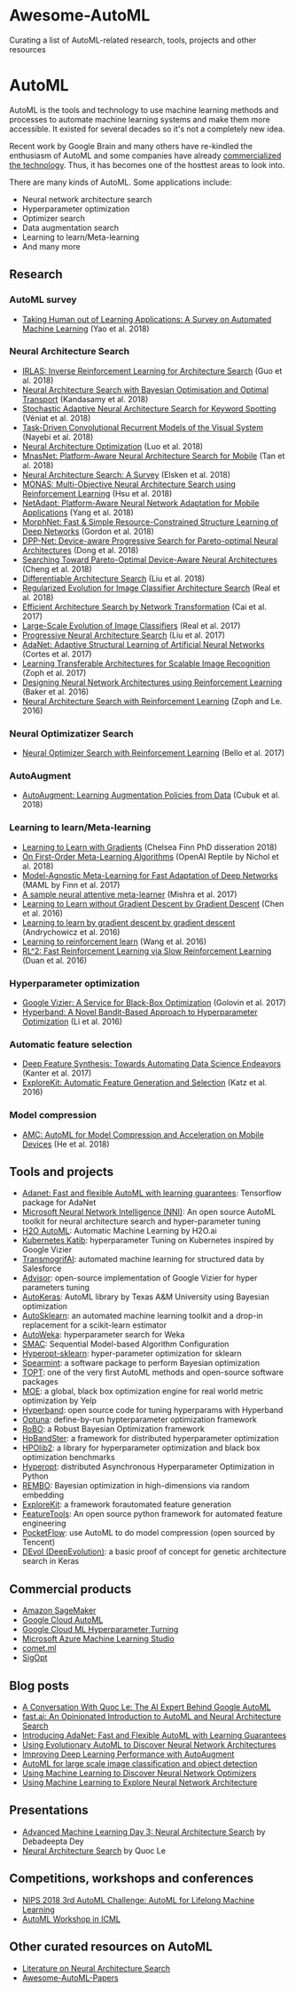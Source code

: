 # Awesome-AutoML
Curating a list of AutoML-related research, tools, projects and other resources

# AutoML

AutoML is the tools and technology to use machine learning methods and processes to automate machine learning systems and make them more accessible. It existed for several decades so it's not a completely new idea. 

Recent work by Google Brain and many others have re-kindled the enthusiasm of AutoML and some companies have already [commercialized the technology](https://cloud.google.com/automl/). Thus, it has becomes one of the hosttest areas to look into. 

There are many kinds of AutoML. Some applications include:
- Neural network architecture search
- Hyperparameter optimization
- Optimizer search
- Data augmentation search
- Learning to learn/Meta-learning
- And many more

## Research

### AutoML survey
- [Taking Human out of Learning Applications: A Survey on Automated Machine Learning](https://arxiv.org/abs/1810.13306) (Yao et al. 2018)

### Neural Architecture Search
- [IRLAS: Inverse Reinforcement Learning for Architecture Search](https://arxiv.org/abs/1812.05285) (Guo et al. 2018)
- [Neural Architecture Search with Bayesian Optimisation and Optimal Transport](https://arxiv.org/abs/1802.07191) (Kandasamy et al. 2018)
- [Stochastic Adaptive Neural Architecture Search for Keyword Spotting](https://arxiv.org/abs/1811.06753v1) (Véniat et al. 2018)
- [Task-Driven Convolutional Recurrent Models of the Visual System](https://arxiv.org/abs/1807.00053) (Nayebi et al. 2018)
- [Neural Architecture Optimization](https://arxiv.org/abs/1808.07233) (Luo et al. 2018)
- [MnasNet: Platform-Aware Neural Architecture Search for Mobile](https://arxiv.org/abs/1807.11626) (Tan et al. 2018)
- [Neural Architecture Search: A Survey](https://arxiv.org/abs/1808.05377) (Elsken et al. 2018)
- [MONAS: Multi-Objective Neural Architecture Search using Reinforcement Learning](https://arxiv.org/abs/1806.10332) (Hsu et al. 2018)
- [NetAdapt: Platform-Aware Neural Network Adaptation for Mobile Applications](https://arxiv.org/abs/1804.03230) (Yang et al. 2018)
- [MorphNet: Fast & Simple Resource-Constrained Structure Learning of Deep Networks](https://arxiv.org/abs/1711.06798) (Gordon et al. 2018)
- [DPP-Net: Device-aware Progressive Search for Pareto-optimal Neural Architectures](https://arxiv.org/abs/1806.08198) (Dong et al. 2018)
- [Searching Toward Pareto-Optimal Device-Aware Neural Architectures](https://arxiv.org/abs/1808.09830) (Cheng et al. 2018)
- [Differentiable Architecture Search](https://arxiv.org/abs/1806.09055) (Liu et al. 2018)
- [Regularized Evolution for Image Classifier Architecture Search](https://arxiv.org/abs/1802.01548) (Real et al. 2018)
- [Efficient Architecture Search by Network Transformation](https://arxiv.org/abs/1707.04873) (Cai et al. 2017)
- [Large-Scale Evolution of Image Classifiers](https://arxiv.org/abs/1703.01041) (Real et al. 2017)
- [Progressive Neural Architecture Search](https://arxiv.org/abs/1712.00559) (Liu et al. 2017)
- [AdaNet: Adaptive Structural Learning of Artificial Neural Networks](https://arxiv.org/abs/1607.01097) (Cortes et al. 2017)
- [Learning Transferable Architectures for Scalable Image Recognition](https://arxiv.org/abs/1707.07012) (Zoph et al. 2017)
- [Designing Neural Network Architectures using Reinforcement Learning](https://arxiv.org/abs/1611.02167) (Baker et al. 2016) 
- [Neural Architecture Search with Reinforcement Learning](https://arxiv.org/abs/1611.01578) (Zoph and Le. 2016)

### Neural Optimizatizer Search
- [Neural Optimizer Search with Reinforcement Learning](https://arxiv.org/abs/1709.07417) (Bello et al. 2017)

### AutoAugment
- [AutoAugment: Learning Augmentation Policies from Data](https://arxiv.org/abs/1805.09501) (Cubuk et al. 2018)

### Learning to learn/Meta-learning
- [Learning to Learn with Gradients](https://www2.eecs.berkeley.edu/Pubs/TechRpts/2018/EECS-2018-105.html) (Chelsea Finn PhD disseration 2018)
- [On First-Order Meta-Learning Algorithms](https://arxiv.org/abs/1803.02999) (OpenAI Reptile by Nichol et al. 2018)
- [Model-Agnostic Meta-Learning for Fast Adaptation of Deep Networks](https://arxiv.org/abs/1703.03400) (MAML by Finn et al. 2017)
- [A sample neural attentive meta-learner](https://arxiv.org/abs/1707.03141) (Mishra et al. 2017)
- [Learning to Learn without Gradient Descent by Gradient Descent](https://arxiv.org/abs/1611.03824) (Chen et al. 2016)
- [Learning to learn by gradient descent by gradient descent](https://arxiv.org/abs/1606.04474) (Andrychowicz et al. 2016)
- [Learning to reinforcement learn](https://arxiv.org/abs/1611.05763) (Wang et al. 2016)
- [RL^2: Fast Reinforcement Learning via Slow Reinforcement Learning](https://arxiv.org/abs/1611.02779) (Duan et al. 2016)

### Hyperparameter optimization
- [Google Vizier: A Service for Black-Box Optimization](https://static.googleusercontent.com/media/research.google.com/en//pubs/archive/46180.pdf) (Golovin et al. 2017)
- [Hyperband: A Novel Bandit-Based Approach to Hyperparameter Optimization](https://arxiv.org/abs/1603.06560) (Li et al. 2016)

### Automatic feature selection
- [Deep Feature Synthesis: Towards Automating Data Science Endeavors](https://dai.lids.mit.edu/wp-content/uploads/2017/10/DSAA_DSM_2015.pdf) (Kanter et al. 2017)
- [ExploreKit: Automatic Feature Generation and Selection](https://people.eecs.berkeley.edu/~dawnsong/papers/icdm-2016.pdf) (Katz et al. 2016)

### Model compression
- [AMC: AutoML for Model Compression and Acceleration on Mobile Devices](https://arxiv.org/abs/1802.03494) (He et al. 2018)

## Tools and projects
- [Adanet: Fast and flexible AutoML with learning guarantees](https://github.com/tensorflow/adanet): Tensorflow package for AdaNet
- [Microsoft Neural Network Intelligence (NNI)](https://microsoft.github.io/nni/): An open source AutoML toolkit for neural architecture search and hyper-parameter tuning
- [H2O AutoML](http://docs.h2o.ai/h2o/latest-stable/h2o-docs/automl.html): Automatic Machine Learning by H2O.ai
- [Kubernetes Katib](https://github.com/kubeflow/katib): hyperparameter Tuning on Kubernetes inspired by Google Vizier
- [TransmogrifAI](https://transmogrif.ai/): automated machine learning for structured data by Salesforce
- [Advisor](https://github.com/tobegit3hub/advisor): open-source implementation of Google Vizier for hyper parameters tuning
- [AutoKeras](https://autokeras.com/): AutoML library by Texas A&M University using Bayesian optimization
- [AutoSklearn](https://automl.github.io/auto-sklearn/stable/): an automated machine learning toolkit and a drop-in replacement for a scikit-learn estimator
- [AutoWeka](http://www.cs.ubc.ca/labs/beta/Projects/autoweka/): hyperparameter search for Weka
- [SMAC](https://github.com/automl/SMAC3): Sequential Model-based Algorithm Configuration
- [Hyperopt-sklearn](https://github.com/hyperopt/hyperopt-sklearn): hyper-parameter optimization for sklearn
- [Spearmint](https://github.com/HIPS/Spearmint): a software package to perform Bayesian optimization
- [TOPT](http://automl.info/tpot/): one of the very first AutoML methods and open-source software packages 
- [MOE](https://github.com/Yelp/MOE): a global, black box optimization engine for real world metric optimization by Yelp
- [Hyperband](https://github.com/zygmuntz/hyperband): open source code for tuning hyperparams with Hyperband
- [Optuna](https://optuna.org/): define-by-run hypterparameter optimization framework
- [RoBO](https://github.com/automl/RoBO): a Robust Bayesian Optimization framework
- [HpBandSter](https://github.com/automl/HpBandSter): a framework for distributed hyperparameter optimization
- [HPOlib2](https://github.com/automl/HPOlib2): a library for hyperparameter optimization and black box optimization benchmarks
- [Hyperopt](http://hyperopt.github.io/hyperopt/): distributed Asynchronous Hyperparameter Optimization in Python
- [REMBO](https://github.com/ziyuw/rembo): Bayesian optimization in high-dimensions via random embedding
- [ExploreKit](https://people.eecs.berkeley.edu/~dawnsong/papers/icdm-2016.pdf): a framework forautomated feature generation
- [FeatureTools](https://github.com/Featuretools/featuretools): An open source python framework for automated feature engineering
- [PocketFlow](https://github.com/Tencent/PocketFlow): use AutoML to do model compression (open sourced by Tencent)
- [DEvol (DeepEvolution)](https://github.com/joeddav/devol): a basic proof of concept for genetic architecture search in Keras

## Commercial products
- [Amazon SageMaker](https://aws.amazon.com/sagemaker/)
- [Google Cloud AutoML](https://cloud.google.com/automl/) 
- [Google Cloud ML Hyperparameter Turning](https://cloud.google.com/ml-engine/docs/tensorflow/using-hyperparameter-tuning)
- [Microsoft Azure Machine Learning Studio](https://azure.microsoft.com/en-us/services/machine-learning-studio/)
- [comet.ml](https://www.comet.ml/)
- [SigOpt](https://sigopt.com/)

## Blog posts
- [A Conversation With Quoc Le: The AI Expert Behind Google AutoML](https://medium.com/syncedreview/a-conversation-with-quoc-le-the-ai-expert-behind-google-automl-73a7d0c9fe38)
- [fast.ai: An Opinionated Introduction to AutoML and Neural Architecture Search](https://www.fast.ai/2018/07/12/auto-ml-1/)
- [Introducing AdaNet: Fast and Flexible AutoML with Learning Guarantees](https://ai.googleblog.com/2018/10/introducing-adanet-fast-and-flexible.html)
- [Using Evolutionary AutoML to Discover Neural Network Architectures](https://ai.googleblog.com/2018/03/using-evolutionary-automl-to-discover.html)
- [Improving Deep Learning Performance with AutoAugment](https://ai.googleblog.com/2018/06/improving-deep-learning-performance.html)
- [AutoML for large scale image classification and object detection](https://ai.googleblog.com/2017/11/automl-for-large-scale-image.html)
- [Using Machine Learning to Discover Neural Network Optimizers](https://ai.googleblog.com/2018/03/using-machine-learning-to-discover.html)
- [Using Machine Learning to Explore Neural Network Architecture](https://ai.googleblog.com/2017/05/using-machine-learning-to-explore.html)

## Presentations
- [Advanced Machine Learning Day 3: Neural Architecture Search](https://www.youtube.com/watch?v=wL-p5cjDG64) by Debadeepta Dey
- [Neural Architecture Search](https://www.youtube.com/watch?v=sROrvtXnT7Q&t=116s) by Quoc Le

## Competitions, workshops and conferences
- [NIPS 2018 3rd AutoML Challenge: AutoML for Lifelong Machine Learning](http://automl.chalearn.org/)
- [AutoML Workshop in ICML](https://www.ml4aad.org/workshops/)

## Other curated resources on AutoML
- [Literature on Neural Architecture Search](https://www.ml4aad.org/automl/literature-on-neural-architecture-search/)
- [Awesome-AutoML-Papers](https://github.com/hibayesian/awesome-automl-papers)
